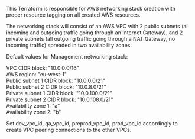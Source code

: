 This Terraform is responsible for AWS networking stack creation with proper resource tagging on all created AWS resources.   

The networking stack will consist of an AWS VPC with 2 public subnets (all incoming and outgoing traffic going through an Internet Gateway), and 2 private subnets (all outgoing  traffic going through a NAT Gateway, no incoming traffic) spreaded in two availability zones.

Default values for Management networking stack:

VPC CIDR block: "10.0.0.0/16"  
AWS region: "eu-west-1"  
Public subnet 1 CIDR block: "10.0.0.0/21"  
Public subnet 2 CIDR block: "10.0.8.0/21"  
Private subnet 1 CIDR block: "10.0.100.0/21"  
Private subnet 2 CIDR block: "10.0.108.0/21"  
Availability zone 1: "a"  
Availability zone 2: "b"  

Set dev_vpc_id, qa_vpc_id, preprod_vpc_id, prod_vpc_id accordingly to create VPC peering connections to the other VPCs.
